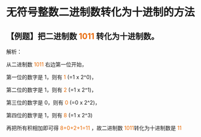 # 无符号整数二进制数转化为十进制的方法

## 【例题】把二进制数 <font color=#e96900>1011</font> 转化为十进制数。

解析：

从二进制数 <font color=#e96900>1011</font> 右边第一位开始，

第一位的数字是 1，则有 <font color=#e96900>1</font> (=1 x 2^0)，

第二位的数字是 1，则有 <font color=#e96900>2</font> (=1 x 2^1)，

第三位的数字是 0，则有 <font color=#e96900>0</font> (=0 x 2^2)，

第四位的数字是 1，则有 <font color=#e96900>8</font> (=1 x 2^3)

再把所有积相加即可得 <font color=#e96900>8+0+2+1=11</font> ，故二进制数 <font color=#e96900>1011</font>转化为十进制数是 <font color=#e96900>11</font>
